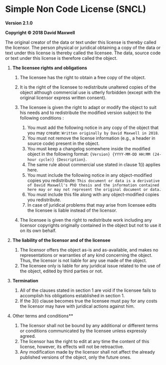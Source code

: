 # Simple Non Code License (SNCL)

**Version 2.1.0**

**Copyright © 2018 David Maxwell**

The original creator of the data or text under this license is thereby called the licensor.
The person physical or juridical obtaining a copy of the data or text under this license is thereby called the licensee.
The data, source code or text under this license is therefore called the object.

1. **The licensee rights and obligations**

	1. The licensee has the right to obtain a free copy of the object.
	2. It is the right of the licensee to redistribute unaltered copies of the object although commercial use is utterly forbidden (except with the original licensor express written consent).
	3. The licensee is given the right to adapt or modify the object to suit his needs and to redistribute the modified version subject to the following conditions :
		
		1. You must add the following notice in any copy of the object that you may create: `Written originally by David Maxwell in 2018`.
		2. You must not remove the license information (e.g., a header in source code) present in the object.
		3. You must keep a changelog somewhere inside the modified object in the following format: `{Version} {YYYY-MM-DD HH:MM (24-hour cycle)} {Description}`.
		4. The same rule about commercial use stated in clause 1(i) applies here.
		5. You must include the following notice in any object-modified copies you redistribute: `This document or data is a derivative of David Maxwell's PhD thesis and the information contained here may or may not represent the original document or data.`
		6. You must include this file along with any object-modified copies you redistribute.
		7. In case of juridical problems that may arise from licensee edits the licensee is liable instead of the licensor.
	
	4. The licensee is given the right to redistribute work including any licensor copyrights originally contained in the object but not to use it on its own behalf.

2. **The liability of the licensor and of the licensee**

	1. The licensor offers the object as-is and as-available, and makes no representations or warranties of any kind concerning the object. Thus, the licensor is not liable for any use made of the object.
	2. The licensee only is liable for any juridical issue related to the use of the object, edited by third parties or not.
	
3. **Termination**

	1. All of the clauses stated in section 1 are void if the licensee fails to accomplish his obligations established in section 1.
	2. If the 3(i) clause becomes true the licensee must pay for any costs the licensor may have with juridical actions against him.
	
4. Other terms and conditions**

	1. The licensor shall not be bound by any additional or different terms or conditions communicated by the licensee unless expressly agreed.
	2. The licensor has the right to edit at any time the content of this license, however, its effects will not be retroactive.
	3. Any modification made by the licensor shall not affect the already published versions of the object, only the future ones.
